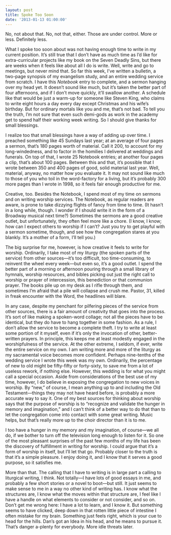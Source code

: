```yaml
---
layout: post
title: Spoke Too Soon
date: '2013-01-13 01:00:00'
---
```



No, not about that. No, not that, either. Those are under control. More or less. Definitely less.

What I spoke too soon about was not having enough time to write in my current position. It’s still true that I don’t have as much time as I’d like for extra-curricular projects like my book on the Seven Deadly Sins, but there are weeks when it feels like about all I do is write. Well, write and go to meetings, but never mind that. So far this week, I’ve written a bulletin, a two-page synopsis of my evangelism study, and an entire wedding service from scratch. I have this *Notebook* entry to complete, and a sermon hanging over my head yet. It doesn’t sound like much, but it’s taken the better part of four afternoons, and if I don’t move quickly, it’ll swallow another. A schedule like that would be just a warm-up for someone like Steven King, who claims to write eight hours a day every day except Christmas and his wife’s birthday. But for ordinary mortals like you and me, that’s not bad. To tell you the truth, I’m not sure that even such demi-gods as work in the academy get to spend half their working week writing. So I should give thanks for small blessings.

I realize too that small blessings have a way of adding up over time. I preached something like 45 Sundays last year; at an average of four pages a sermon, that’s 180 pages worth of material. Call it 200, to account for my long-windedness, and to factor in the homilies I delivered at weddings and funerals. On top of that, I wrote 25 Notebook entries; at another four pages a clip, that’s about 100 pages. Between this and that, it’s possible that I wrote between 350 and 400 pages of good, solid material last year. Well, material, anyway, no matter how you evaluate it. It may not sound like much to those of you who toil in the word-factory for a living, but it’s probably 300 more pages than I wrote in 1998, so it feels fair enough productive for me.

Creative, too. Besides the Notebook, I spend most of my time on sermons and on writing worship services. The Notebook, as regular readers are aware, is prone to take dizzying flights of fancy from time to time. (It hasn’t in a long while, though. I wonder if I should write it in the form of a Broadway musical next time?) Sometimes the sermons are a good creative outlet, but unfortunately, they often feel more like a chore. (I know, I know; how can I expect others to worship if I can’t? Just you try to get playful with a sermon sometime, though, and see how the congregation stares at you blankly. It’s a mother of a form, I’ll tell you.)

The big surprise for me, however, is how creative it feels to write for worship. Ordinarily, I take most of my liturgy (the spoken parts of the service) from other sources—it’s too difficult, too time-consuming, to reinvent the wheel every week—but even so, it’s a good outlet. I spend the better part of a morning or afternoon pouring through a small library of hymnals, worship resources, and bibles picking out just the right call to worship or prayer of intercession, this benediction or that communion prayer. The books pile up on my desk as I rifle through them, and sometimes I’m afraid that a pile will collapse and crush me. Pastor, 31, killed in freak encounter with the Word, the headlines will blare.

In any case, despite my penchant for pilfering pieces of the service from other sources, there is a fair amount of creativity that goes into the process. It’s sort of like making a spoken-word collage; not all the pieces have to be identical, but they do have to hang together in some fashion. As a rule, I don’t allow the service to become a complete theft. I try to write at least some portion of it myself, even if it’s only the invocation of other, better-written prayers. In principle, this keeps me at least modestly engaged in the worshipfulness of the service. At the other extreme, I seldom, if ever, write the entire service on my own. I am writing more and more of the liturgy as my sacramental voice becomes more confident. Perhaps nine-tenths of the wedding service I wrote this week was my own. Ordinarily, the percentage of new to old might be fifty-fifty or forty-sixty, to save me from a lot of useless rework, if nothing else. However, this wedding is for what you might call a special occasion. Aside from considerations of the best use of my time, however, I do believe in exposing the congregation to new voices in worship. By “new,” of course, I mean anything up to and including the Old Testament—things they may not have heard before, is probably a more accurate way to say it. One of my best sources for thinking about worship says that the purpose of worship is to “recognize and validate the hunger in memory and imagination,” and I can’t think of a better way to do that than to let the congregation come into contact with some great writing. Music helps, but that’s really more up to the choir director than it is to me.

I too have a hunger in my memory and my imagination, of course—we all do, if we bother to turn off the television long enough to listen for it. So one of the most pleasant surprises of the past few months of my life has been the discovery of fulfillment in writing for worship. I could argue that it’s a form of worship in itself, but I’ll let that go. Probably closer to the truth is that it’s a simple pleasure. I enjoy doing it, and I know that it serves a good purpose, so it satisfies me.

More than that. The calling that I have to writing is in large part a calling to liturgical writing, I think. Not totally—I have lots of good essays in me, and probably a few short stories or a novel to boot—but still. It just seems to make sense to me in a way no other kind of writing has. I know what the structures are, I know what the moves within that structure are, I feel like I have a handle on what elements to consider or not consider, and so on. Don’t get me wrong here: I have a lot to learn, and I know it. But something seems to have clicked, deep down in that rotten little piece of intestine I often mistake for my brain. Something just feels right, which is your cue to head for the hills. Dan’s got an Idea in his head, and he means to pursue it. That’s danger a-plenty for everybody. More idle threats later.


